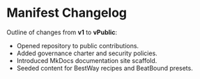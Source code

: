 # Manifest Changelog

Outline of changes from **v1** to **vPublic**:

- Opened repository to public contributions.
- Added governance charter and security policies.
- Introduced MkDocs documentation site scaffold.
- Seeded content for BestWay recipes and BeatBound presets.
